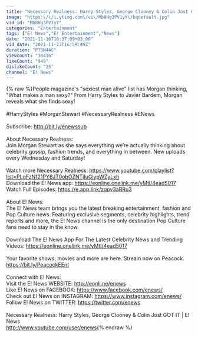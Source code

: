 ```yaml
---
title: "Necessary Realness: Harry Styles, George Clooney & Colin Jost GOT IT | E! News"
image: "https:\/\/i.ytimg.com\/vi\/Mb8Hg3PV1yY\/hqdefault.jpg"
vid_id: "Mb8Hg3PV1yY"
categories: "Entertainment"
tags: ["E! News","E! Entertainment","News"]
date: "2021-11-16T16:37:09+03:00"
vid_date: "2021-11-13T16:59:49Z"
duration: "PT3M44S"
viewcount: "38436"
likeCount: "949"
dislikeCount: "25"
channel: "E! News"
---
```

{% raw %}People magazine's &quot;sexiest man alive&quot; list has Morgan thinking, &quot;What makes a man sexy?&quot; From Harry Styles to Javier Bardem, Morgan reveals what she finds sexy!<br /><br />#HarryStyles #MorganStewart #NecessaryRealness #ENews <br /><br />Subscribe: <a rel="nofollow" target="blank" href="http://bit.ly/enewssub">http://bit.ly/enewssub</a><br /><br />About Necessary Realness:<br />Join Morgan Stewart as she says everything we’re actually thinking about celebrity gossip, fashion trends, and everything in between. New uploads every Wednesday and Saturday!<br /><br />Watch more Necessary Realness: <a rel="nofollow" target="blank" href="https://www.youtube.com/playlist?list=PLgFzNf21PY6JT0obOZNTjIuGiypWZyLxh">https://www.youtube.com/playlist?list=PLgFzNf21PY6JT0obOZNTjIuGiypWZyLxh</a><br />Download the E! News app: <a rel="nofollow" target="blank" href="https://eonline.onelink.me/yMtl/4ead5017">https://eonline.onelink.me/yMtl/4ead5017</a><br />Watch Full Episodes: <a rel="nofollow" target="blank" href="https://e.app.link/zqpv3aRRu3">https://e.app.link/zqpv3aRRu3</a><br /><br />About E! News:<br />The E! News team brings you the latest breaking entertainment, fashion and Pop Culture news. Featuring exclusive segments, celebrity highlights, trend reports and more, the E! News channel is the only destination Pop Culture fans need to stay in the know.<br /><br />Download The E! News App For The Latest Celebrity News and Trending Videos: <a rel="nofollow" target="blank" href="https://eonline.onelink.me/yMtl/4ead5017">https://eonline.onelink.me/yMtl/4ead5017</a><br /><br />Your favorite shows, movies and more are here. Stream now on Peacock. <a rel="nofollow" target="blank" href="https://bit.ly/PeacockEEnt">https://bit.ly/PeacockEEnt</a><br /><br />Connect with E! News:<br />Visit the E! News WEBSITE: <a rel="nofollow" target="blank" href="http://eonli.ne/enews">http://eonli.ne/enews</a><br />Like E! News on FACEBOOK: <a rel="nofollow" target="blank" href="https://www.facebook.com/enews/">https://www.facebook.com/enews/</a><br />Check out E! News on INSTAGRAM: <a rel="nofollow" target="blank" href="https://www.instagram.com/enews/">https://www.instagram.com/enews/</a><br />Follow E! News on TWITTER: <a rel="nofollow" target="blank" href="https://twitter.com/enews">https://twitter.com/enews</a> <br /><br />Necessary Realness: Harry Styles, George Clooney &amp; Colin Jost GOT IT | E! News<br /><a rel="nofollow" target="blank" href="http://www.youtube.com/user/enews">http://www.youtube.com/user/enews</a>{% endraw %}
